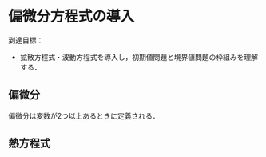 # 偏微分方程式の導入

到達目標：
- 拡散方程式・波動方程式を導入し，初期値問題と境界値問題の枠組みを理解する．

## 偏微分

偏微分は変数が2つ以上あるときに定義される．

## 熱方程式


